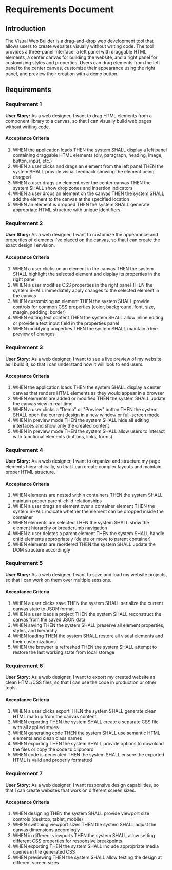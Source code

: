# Requirements Document

## Introduction

The Visual Web Builder is a drag-and-drop web development tool that allows users to create websites visually without writing code. The tool provides a three-panel interface: a left panel with draggable HTML elements, a center canvas for building the website, and a right panel for customizing styles and properties. Users can drag elements from the left panel to the center canvas, customize their appearance using the right panel, and preview their creation with a demo button.

## Requirements

### Requirement 1

**User Story:** As a web designer, I want to drag HTML elements from a component library to a canvas, so that I can visually build web pages without writing code.

#### Acceptance Criteria

1. WHEN the application loads THEN the system SHALL display a left panel containing draggable HTML elements (div, paragraph, heading, image, button, input, etc.)
2. WHEN a user clicks and drags an element from the left panel THEN the system SHALL provide visual feedback showing the element being dragged
3. WHEN a user drags an element over the center canvas THEN the system SHALL show drop zones and insertion indicators
4. WHEN a user drops an element on the canvas THEN the system SHALL add the element to the canvas at the specified location
5. WHEN an element is dropped THEN the system SHALL generate appropriate HTML structure with unique identifiers

### Requirement 2

**User Story:** As a web designer, I want to customize the appearance and properties of elements I've placed on the canvas, so that I can create the exact design I envision.

#### Acceptance Criteria

1. WHEN a user clicks on an element in the canvas THEN the system SHALL highlight the selected element and display its properties in the right panel
2. WHEN a user modifies CSS properties in the right panel THEN the system SHALL immediately apply changes to the selected element in the canvas
3. WHEN customizing an element THEN the system SHALL provide controls for common CSS properties (color, background, font, size, margin, padding, border)
4. WHEN editing text content THEN the system SHALL allow inline editing or provide a text input field in the properties panel
5. WHEN modifying properties THEN the system SHALL maintain a live preview of changes

### Requirement 3

**User Story:** As a web designer, I want to see a live preview of my website as I build it, so that I can understand how it will look to end users.

#### Acceptance Criteria

1. WHEN the application loads THEN the system SHALL display a center canvas that renders HTML elements as they would appear in a browser
2. WHEN elements are added or modified THEN the system SHALL update the canvas view in real-time
3. WHEN a user clicks a "Demo" or "Preview" button THEN the system SHALL open the current design in a new window or full-screen mode
4. WHEN in preview mode THEN the system SHALL hide all editing interfaces and show only the created content
5. WHEN in preview mode THEN the system SHALL allow users to interact with functional elements (buttons, links, forms)

### Requirement 4

**User Story:** As a web designer, I want to organize and structure my page elements hierarchically, so that I can create complex layouts and maintain proper HTML structure.

#### Acceptance Criteria

1. WHEN elements are nested within containers THEN the system SHALL maintain proper parent-child relationships
2. WHEN a user drags an element over a container element THEN the system SHALL indicate whether the element can be dropped inside the container
3. WHEN elements are selected THEN the system SHALL show the element hierarchy or breadcrumb navigation
4. WHEN a user deletes a parent element THEN the system SHALL handle child elements appropriately (delete or move to parent container)
5. WHEN elements are reordered THEN the system SHALL update the DOM structure accordingly

### Requirement 5

**User Story:** As a web designer, I want to save and load my website projects, so that I can work on them over multiple sessions.

#### Acceptance Criteria

1. WHEN a user clicks save THEN the system SHALL serialize the current canvas state to JSON format
2. WHEN a user loads a project THEN the system SHALL reconstruct the canvas from the saved JSON data
3. WHEN saving THEN the system SHALL preserve all element properties, styles, and hierarchy
4. WHEN loading THEN the system SHALL restore all visual elements and their customizations
5. WHEN the browser is refreshed THEN the system SHALL attempt to restore the last working state from local storage

### Requirement 6

**User Story:** As a web designer, I want to export my created website as clean HTML/CSS files, so that I can use the code in production or other tools.

#### Acceptance Criteria

1. WHEN a user clicks export THEN the system SHALL generate clean HTML markup from the canvas content
2. WHEN exporting THEN the system SHALL create a separate CSS file with all applied styles
3. WHEN generating code THEN the system SHALL use semantic HTML elements and clean class names
4. WHEN exporting THEN the system SHALL provide options to download the files or copy the code to clipboard
5. WHEN code is generated THEN the system SHALL ensure the exported HTML is valid and properly formatted

### Requirement 7

**User Story:** As a web designer, I want responsive design capabilities, so that I can create websites that work on different screen sizes.

#### Acceptance Criteria

1. WHEN designing THEN the system SHALL provide viewport size controls (desktop, tablet, mobile)
2. WHEN switching viewport sizes THEN the system SHALL adjust the canvas dimensions accordingly
3. WHEN in different viewports THEN the system SHALL allow setting different CSS properties for responsive breakpoints
4. WHEN exporting THEN the system SHALL include appropriate media queries in the generated CSS
5. WHEN previewing THEN the system SHALL allow testing the design at different screen sizes